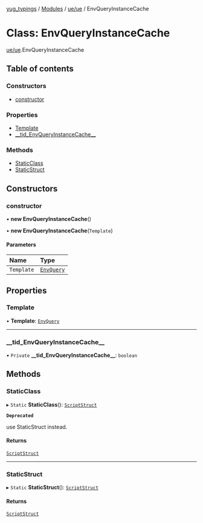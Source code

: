 [yug_typings](../README.md) / [Modules](../modules.md) / [ue/ue](../modules/ue_ue.md) / EnvQueryInstanceCache

# Class: EnvQueryInstanceCache

[ue/ue](../modules/ue_ue.md).EnvQueryInstanceCache

## Table of contents

### Constructors

- [constructor](ue_ue.EnvQueryInstanceCache.md#constructor)

### Properties

- [Template](ue_ue.EnvQueryInstanceCache.md#template)
- [\_\_tid\_EnvQueryInstanceCache\_\_](ue_ue.EnvQueryInstanceCache.md#__tid_envqueryinstancecache__)

### Methods

- [StaticClass](ue_ue.EnvQueryInstanceCache.md#staticclass)
- [StaticStruct](ue_ue.EnvQueryInstanceCache.md#staticstruct)

## Constructors

### constructor

• **new EnvQueryInstanceCache**()

• **new EnvQueryInstanceCache**(`Template`)

#### Parameters

| Name | Type |
| :------ | :------ |
| `Template` | [`EnvQuery`](ue_ue.EnvQuery.md) |

## Properties

### Template

• **Template**: [`EnvQuery`](ue_ue.EnvQuery.md)

___

### \_\_tid\_EnvQueryInstanceCache\_\_

• `Private` **\_\_tid\_EnvQueryInstanceCache\_\_**: `boolean`

## Methods

### StaticClass

▸ `Static` **StaticClass**(): [`ScriptStruct`](ue_ue.ScriptStruct.md)

**`Deprecated`**

use StaticStruct instead.

#### Returns

[`ScriptStruct`](ue_ue.ScriptStruct.md)

___

### StaticStruct

▸ `Static` **StaticStruct**(): [`ScriptStruct`](ue_ue.ScriptStruct.md)

#### Returns

[`ScriptStruct`](ue_ue.ScriptStruct.md)
